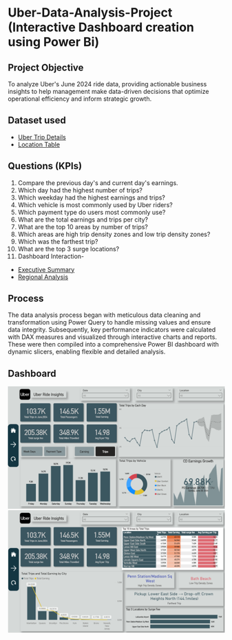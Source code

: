 # Uber-Data-Analysis-Project (Interactive Dashboard creation using Power Bi)
## Project Objective
To analyze Uber's June 2024 ride data, providing actionable business insights to help management make data-driven decisions that optimize operational efficiency and inform strategic growth.
## Dataset used
- <a href="https://github.com/RakibRahull/Uber-Data-Analysis-Project/blob/main/Uber%20Trip%20Details.xlsx">Uber Trip Details</a>
- <a href="https://github.com/RakibRahull/Uber-Data-Analysis-Project/blob/main/Location%20Table.xlsx">Location Table</a>
## Questions (KPIs)
1. Compare the previous day's and current day's earnings.
2. Which day had the highest number of trips?
3. Which weekday had the highest earnings and trips?
4. Which vehicle is most commonly used by Uber riders?
5. Which payment type do users most commonly use?
6. What are the total earnings and trips per city?
7. What are the top 10 areas by number of trips?
8. Which areas are high trip density zones and low trip density zones?
9. Which was the farthest trip?
10. What are the top 3 surge locations?
11. Dashboard Interaction- 
- <a href="https://github.com/RakibRahull/Uber-Data-Analysis-Project/blob/main/Executive%20Summary.PNG">Executive Summary</a>
- <a href="https://github.com/RakibRahull/Uber-Data-Analysis-Project/blob/main/Regional%20Analysis.PNG">Regional Analysis</a>
## Process
The data analysis process began with meticulous data cleaning and transformation using Power Query to handle missing values and ensure data integrity. Subsequently, key performance indicators were calculated with DAX measures and visualized through interactive charts and reports. These were then compiled into a comprehensive Power BI dashboard with dynamic slicers, enabling flexible and detailed analysis.
## Dashboard
![Executive Summary](https://github.com/RakibRahull/Uber-Data-Analysis-Project/blob/main/Executive%20Summary.PNG)
![Regional Analysis](https://github.com/RakibRahull/Uber-Data-Analysis-Project/blob/main/Regional%20Analysis.PNG)
